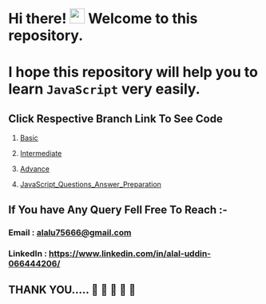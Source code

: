 # Hi there! <img src="https://raw.githubusercontent.com/MartinHeinz/MartinHeinz/master/wave.gif" width="30px" height="30px"> Welcome to this repository.

# I hope this repository will help you to learn `JavaScript` very easily.

## Click Respective Branch Link To See Code

1. [Basic](https://github.com/alalUDDIN123/JAVASCRIPT/tree/Basic)

2. [Intermediate](https://github.com/alalUDDIN123/JAVASCRIPT/tree/Intermediate)

3. [Advance](https://github.com/alalUDDIN123/JAVASCRIPT/tree/Advance)

4. [JavaScript_Questions_Answer_Preparation](https://github.com/alalUDDIN123/javaScript/tree/javaScript_Questions_Answer_Preparation)


  ## If You have Any Query Fell Free To Reach :- 
   
  ### Email : alalu75666@gmail.com
  ### LinkedIn : https://www.linkedin.com/in/alal-uddin-066444206/

  ## THANK YOU..... 🤗 🤗 🤗 🤗 🤗 
  